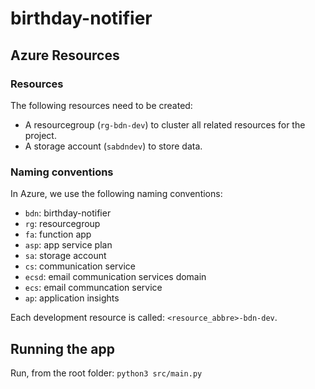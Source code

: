 # birthday-notifier

## Azure Resources

### Resources

The following resources need to be created:

- A resourcegroup (`rg-bdn-dev`) to cluster all related resources for the project.
- A storage account (`sabdndev`) to store data.

### Naming conventions

In Azure, we use the following naming conventions:

- `bdn`: birthday-notifier
- `rg`: resourcegroup
- `fa`: function app
- `asp`: app service plan
- `sa`: storage account
- `cs`: communication service
- `ecsd`: email communication services domain
- `ecs`: email communcation service
- `ap`: application insights

Each development resource is called: `<resource_abbre>-bdn-dev`. 

## Running the app

Run, from the root folder: `python3 src/main.py`